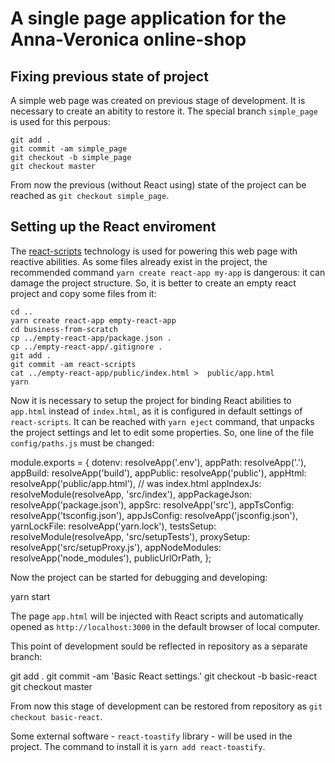 # A single page application for the Anna-Veronica online-shop

## Fixing previous state of project

A simple web page was created on previous stage of development. It is necessary to create an abitity to restore it. The special branch `simple_page` is used for this perpous:

```
git add .
git commit -am simple_page
git checkout -b simple_page
git checkout master
```

From now the previous (without React using) state of the project can be reached as `git checkout simple_page`.

## Setting up the React enviroment

The [react-scripts](https://www.npmjs.com/package/react-scripts) technology is used for powering this web page with reactive abilities. As some files already exist in the project, the recommended command `yarn create react-app my-app` is dangerous: it can damage the project structure. So, it is better to create an empty react project and copy some files from it:

```
cd ..
yarn create react-app empty-react-app
cd business-from-scratch
cp ../empty-react-app/package.json .
cp ../empty-react-app/.gitignore .
git add .
git commit -am react-scripts
cat ../empty-react-app/public/index.html >  public/app.html 
yarn
```

Now it is necessary to setup the project for binding React abilities to `app.html` instead of `index.html`, as it is configured in default settings of `react-scripts`. It can be reached with `yarn eject` command, that unpacks the project settings and let to edit some properties. So, one line of the file `config/paths.js` must be changed:


module.exports = {
    dotenv: resolveApp('.env'),
    appPath: resolveApp('.'),
    appBuild: resolveApp('build'),
    appPublic: resolveApp('public'),
    appHtml: resolveApp('public/app.html'), // was index.html
    appIndexJs: resolveModule(resolveApp, 'src/index'),
    appPackageJson: resolveApp('package.json'),
    appSrc: resolveApp('src'),
    appTsConfig: resolveApp('tsconfig.json'),
    appJsConfig: resolveApp('jsconfig.json'),
    yarnLockFile: resolveApp('yarn.lock'),
    testsSetup: resolveModule(resolveApp, 'src/setupTests'),
    proxySetup: resolveApp('src/setupProxy.js'),
    appNodeModules: resolveApp('node_modules'),
    publicUrlOrPath,
};


Now the project can be started for debugging and developing:


yarn start


The page `app.html` will be injected with React scripts and automatically opened as `http://localhost:3000` in the default browser of local computer.

This point of development sould be reflected in repository as a separate branch:


git add .
git commit -am 'Basic React settings.'
git checkout -b basic-react
git checkout master


From now this stage of development can be restored from repository as `git checkout basic-react`.

Some external software - `react-toastify` library - will be used in the project. The command to install it is `yarn add react-toastify`. 



